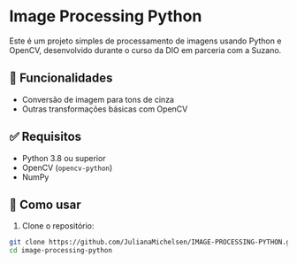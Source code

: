 # Image Processing Python

Este é um projeto simples de processamento de imagens usando Python e OpenCV, desenvolvido durante o curso da DIO em parceria com a Suzano.

## 📸 Funcionalidades

- Conversão de imagem para tons de cinza
- Outras transformações básicas com OpenCV

## ✅ Requisitos

- Python 3.8 ou superior
- OpenCV (`opencv-python`)
- NumPy

## 🚀 Como usar

1. Clone o repositório:

```bash
git clone https://github.com/JulianaMichelsen/IMAGE-PROCESSING-PYTHON.git
cd image-processing-python
